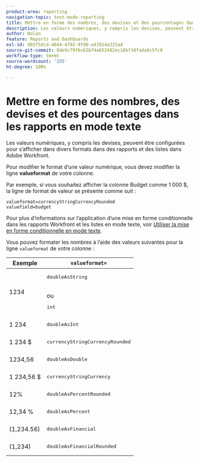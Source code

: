 ```yaml
---
product-area: reporting
navigation-topic: text-mode-reporting
title: Mettre en forme des nombres, des devises et des pourcentages dans les rapports en mode texte
description: Les valeurs numériques, y compris les devises, peuvent être configurées pour s’afficher dans divers formats dans des rapports et des listes dans Adobe Workfront.
author: Nolan
feature: Reports and Dashboards
exl-id: 965f5dcd-4844-4792-9fd0-a47814a325a4
source-git-commit: 8de9c79f6c62b74a652482ec10bf38fada8c5fc8
workflow-type: tm+mt
source-wordcount: '155'
ht-degree: 100%

---
```


# Mettre en forme des nombres, des devises et des pourcentages dans les rapports en mode texte

<!-- Audited: 2/2024 -->

Les valeurs numériques, y compris les devises, peuvent être configurées pour s’afficher dans divers formats dans des rapports et des listes dans Adobe Workfront.

Pour modifier le format d’une valeur numérique, vous devez modifier la ligne **valueformat** de votre colonne.

Par exemple, si vous souhaitez afficher la colonne Budget comme 1 000 $, la ligne de format de valeur se présente comme suit :

```
valueformat=currencyStringCurrencyRounded
valuefield=budget
```

Pour plus d’informations sur l’application d’une mise en forme conditionnelle dans les rapports Workfront et les listes en mode texte, voir [Utiliser la mise en forme conditionnelle en mode texte](../../../reports-and-dashboards/reports/text-mode/use-conditional-formatting-text-mode.md).

Vous pouvez formater les nombres à l’aide des valeurs suivantes pour la ligne `valueformat` de votre colonne :

| Exemple | `valueformat=` |
|---|---|
| 1234 | <pre>doubleAsString</pre> <br>ou <br><pre>int</pre> |
| 1 234 | <pre>doubleAsInt</pre> |
| 1 234 $ | <pre>currencyStringCurrencyRounded</pre> |
| 1234,56 | <pre>doubleAsDouble</pre> |
| 1 234,56 $ | <pre>currencyStringCurrency</pre> |
| 12% | <pre>doubleAsPercentRounded</pre> |
| 12,34 % | <pre>doubleAsPercent</pre> |
| (1,234.56) | <pre>doubleAsFinancial</pre> |
| (1,234) | <pre>doubleAsFinancialRounded</pre> |


